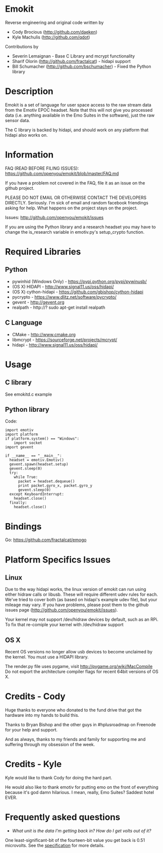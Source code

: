 Emokit
======

Reverse engineering and original code written by

* Cody Brocious (http://github.com/daeken)
* Kyle Machulis (http://github.com/qdot)

Contributions by

* Severin Lemaignan - Base C Library and mcrypt functionality
* Sharif Olorin  (http://github.com/fractalcat) - hidapi support
* Bill Schumacher (http://github.com/bschumacher) - Fixed the Python library

Description
===========

Emokit is a set of language for user space access to the raw stream
data from the Emotiv EPOC headset. Note that this will not give you
processed data (i.e. anything available in the Emo Suites in the
software), just the raw sensor data.

The C library is backed by hidapi, and should work on any platform
that hidapi also works on.

Information
===========

FAQ (READ BEFORE FILING ISSUES): https://github.com/openyou/emokit/blob/master/FAQ.md

If you have a problem not covered in the FAQ, file it as an
issue on the github project.

PLEASE DO NOT EMAIL OR OTHERWISE CONTACT THE DEVELOPERS DIRECTLY.
Seriously. I'm sick of email and random facebook friendings asking for
help. What happens on the project stays on the project.

Issues: http://github.com/openyou/emokit/issues

If you are using the Python library and a research headset you may have
to change the is_research variable in emotiv.py's setup_crypto function.

Required Libraries
==================

Python
------

* pywinhid (Windows Only) - https://pypi.python.org/pypi/pywinusb/
* (OS X) HIDAPI - http://www.signal11.us/oss/hidapi/
* (OS X) cython-hidapi - https://github.com/gbishop/cython-hidapi
* pycrypto - https://www.dlitz.net/software/pycrypto/
* gevent - http://gevent.org
* realpath - http://?   sudo apt-get install realpath

C Language
----------

* CMake - http://www.cmake.org
* libmcrypt - https://sourceforge.net/projects/mcrypt/
* hidapi - http://www.signal11.us/oss/hidapi/

Usage
=====

C library
---------

See emokitd.c example

Python library
--------------

  Code:
  
    import emotiv
    import platform
    if platform.system() == "Windows":
        import socket
    import gevent

    if __name__ == "__main__":
      headset = emotiv.Emotiv()    
      gevent.spawn(headset.setup)
      gevent.sleep(0)
      try:
        while True:
          packet = headset.dequeue()
          print packet.gyro_x, packet.gyro_y
          gevent.sleep(0)
      except KeyboardInterrupt:
        headset.close()
      finally:
        headset.close()


Bindings
========

Go: https://github.com/fractalcat/emogo

Platform Specifics Issues
=========================

Linux
-----

Due to the way hidapi works, the linux version of emokit can run using
either hidraw calls or libusb. These will require different udev rules
for each. We've tried to cover both (as based on hidapi's example udev
file), but your mileage may vary. If you have problems, please post
them to the github issues page (http://github.com/openyou/emokit/issues).

Your kernel may not support /dev/hidraw devices by default, such as an RPi. 
To fix that re-comiple your kernel with /dev/hidraw support

OS X
----
Recent OS versions no longer allow usb devices to become unclaimed by the kernel.
You must use a HIDAPI library.

The render.py file uses pygame, visit http://pygame.org/wiki/MacCompile
Do not export the architecture compiler flags for recent 64bit versions of OS X.


Credits - Cody
==============

Huge thanks to everyone who donated to the fund drive that got the
hardware into my hands to build this.

Thanks to Bryan Bishop and the other guys in #hplusroadmap on Freenode
for your help and support.

And as always, thanks to my friends and family for supporting me and
suffering through my obsession of the week.

Credits - Kyle
==============

Kyle would like to thank Cody for doing the hard part. 

He would also like to thank emotiv for putting emo on the front of
everything because it's god damn hilarious. I mean, really, Emo
Suites? Saddest hotel EVER.

# Frequently asked questions

 - *What unit is the data I'm getting back in? How do I get volts out of
 it?*

 One least-significant-bit of the fourteen-bit value you get back is
 0.51 microvolts. See the
 [specification](http://emotiv.com/upload/manual/EPOCSpecifications.pdf)
 for more details.